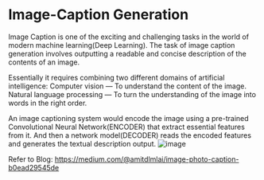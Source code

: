 # Image-Caption Generation
Image Caption is one of the exciting and challenging tasks in the world of modern machine learning(Deep Learning).
The task of image caption generation involves outputting a readable and concise description of the contents of an image.

Essentially it requires combining two different domains of artificial intelligence:
Computer vision — To understand the content of the image.
Natural language processing — To turn the understanding of the image into words in the right order.

An image captioning system would encode the image using a pre-trained Convolutional Neural Network(ENCODER) that extract essential features from it.
And then a network model(DECODER) reads the encoded features and generates the textual description output.
![image](https://user-images.githubusercontent.com/100623606/172682788-b3304c9a-0c75-412b-9b50-0590775c2e81.png)


Refer to Blog: https://medium.com/@amitdlmlai/image-photo-caption-b0ead29545de
